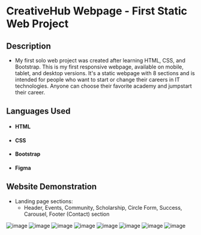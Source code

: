 # CreativeHub Webpage - First Static Web Project
## Description
- My first solo web project was created after learning HTML, CSS, and Bootstrap. This is my first responsive webpage, available on mobile, tablet, and desktop versions. It's a static webpage with 8 sections and is intended for people who want to start or change their careers in IT technologies. Anyone can choose their favorite academy and jumpstart their career.
## Languages Used
- #### HTML
- #### CSS
- #### Bootstrap
- #### Figma
## Website Demonstration
- Landing page sections:
  - Header, Events, Community, Scholarship, Circle Form, Success, Carousel, Footer (Contact) section
  
![image](https://user-images.githubusercontent.com/129891106/233481386-c41c517c-f18f-4486-8463-2288287b0ded.png)
![image](https://user-images.githubusercontent.com/129891106/233482426-b52eff7b-a247-4904-a7c9-2f63239169d0.png)
![image](https://user-images.githubusercontent.com/129891106/233481782-dc569e05-e0f8-4a7c-ba0a-a95bd19879da.png)
![image](https://user-images.githubusercontent.com/129891106/233483340-3d376589-d3ec-468b-a321-e0fac1b4a6ce.png)
![image](https://user-images.githubusercontent.com/129891106/233483581-1705fa80-5336-41d3-9bdd-8c75e8f9200d.png)
![image](https://user-images.githubusercontent.com/129891106/233483748-f4c8559d-c4af-4ce5-898b-1a375f3b8198.png)
![image](https://user-images.githubusercontent.com/129891106/233484106-a0c2f7b1-6d2a-4676-a862-05b9c22d9078.png)
![image](https://user-images.githubusercontent.com/129891106/233484327-2dcd25f2-d7f3-455f-8142-35b67f579c22.png)
